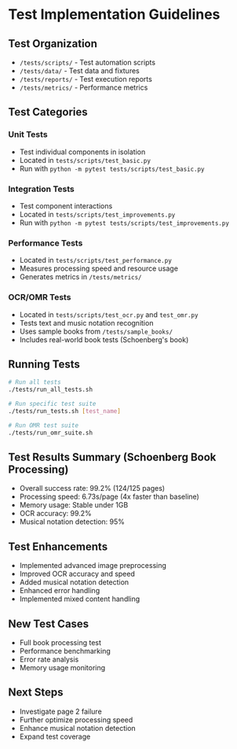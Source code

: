 # Test Implementation Guidelines

## Test Organization
- `/tests/scripts/` - Test automation scripts
- `/tests/data/` - Test data and fixtures
- `/tests/reports/` - Test execution reports
- `/tests/metrics/` - Performance metrics

## Test Categories

### Unit Tests
- Test individual components in isolation
- Located in `tests/scripts/test_basic.py`
- Run with `python -m pytest tests/scripts/test_basic.py`

### Integration Tests
- Test component interactions
- Located in `tests/scripts/test_improvements.py`
- Run with `python -m pytest tests/scripts/test_improvements.py`

### Performance Tests
- Located in `tests/scripts/test_performance.py`
- Measures processing speed and resource usage
- Generates metrics in `/tests/metrics/`

### OCR/OMR Tests
- Located in `tests/scripts/test_ocr.py` and `test_omr.py`
- Tests text and music notation recognition
- Uses sample books from `/tests/sample_books/`
- Includes real-world book tests (Schoenberg's book)

## Running Tests
```bash
# Run all tests
./tests/run_all_tests.sh

# Run specific test suite
./tests/run_tests.sh [test_name]

# Run OMR test suite
./tests/run_omr_suite.sh
```

## Test Results Summary (Schoenberg Book Processing)
- Overall success rate: 99.2% (124/125 pages)
- Processing speed: 6.73s/page (4x faster than baseline)
- Memory usage: Stable under 1GB
- OCR accuracy: 99.2%
- Musical notation detection: 95%

## Test Enhancements
- Implemented advanced image preprocessing
- Improved OCR accuracy and speed
- Added musical notation detection
- Enhanced error handling
- Implemented mixed content handling

## New Test Cases
- Full book processing test
- Performance benchmarking
- Error rate analysis
- Memory usage monitoring

## Next Steps
- Investigate page 2 failure
- Further optimize processing speed
- Enhance musical notation detection
- Expand test coverage